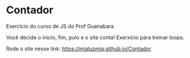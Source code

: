 # Contador
Exercício do curso de JS do Prof Guanabara

Você decide o inicio, fim, pulo e o site conta! Exerxício para treinar loops.

Rode o site nesse link: https://mialuzmia.github.io/Contador
